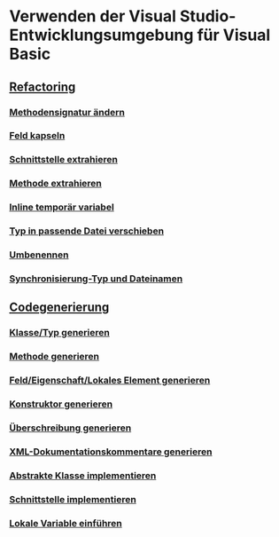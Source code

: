 # Verwenden der Visual Studio-Entwicklungsumgebung für Visual Basic
## [Refactoring](refactoring-vb.md)
### [Methodensignatur ändern](refactoring/change-method-signature.md)
### [Feld kapseln](refactoring/encapsulate-field.md)
### [Schnittstelle extrahieren](refactoring/extract-interface.md)
### [Methode extrahieren](refactoring/extract-method.md)
### [Inline temporär variabel](refactoring/inline-temporary-variable.md)
### [Typ in passende Datei verschieben](refactoring/move-type-to-matching-file.md)
### [Umbenennen](refactoring/rename.md)
### [Synchronisierung-Typ und Dateinamen](refactoring/sync-type-and-file.md)
## [Codegenerierung](code-generation-vb.md)
### [Klasse/Typ generieren](code-generation/generate-class-type.md)
### [Methode generieren](code-generation/generate-method.md)
### [Feld/Eigenschaft/Lokales Element generieren](code-generation/generate-field-property-local.md)
### [Konstruktor generieren](code-generation/generate-constructor.md)
### [Überschreibung generieren](code-generation/generate-override.md)
### [XML-Dokumentationskommentare generieren](code-generation/generate-xml-documentation-comments.md)
### [Abstrakte Klasse implementieren](code-generation/implement-abstract-class.md)
### [Schnittstelle implementieren](code-generation/implement-interface.md)
### [Lokale Variable einführen](code-generation/introduce-local-variable.md)
